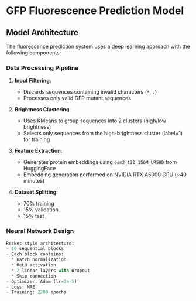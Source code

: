 # GFP Fluorescence Prediction Model

## Model Architecture
The fluorescence prediction system uses a deep learning approach with the following components:

### Data Processing Pipeline
1. **Input Filtering**:
   - Discards sequences containing invalid characters (`*`, `.`)
   - Processes only valid GFP mutant sequences

2. **Brightness Clustering**:
   - Uses KMeans to group sequences into 2 clusters (high/low brightness)
   - Selects only sequences from the high-brightness cluster (label=1) for training

3. **Feature Extraction**:
   - Generates protein embeddings using `esm2_t30_150M_UR50D` from HuggingFace
   - Embedding generation performed on NVIDIA RTX A5000 GPU (~40 minutes)

4. **Dataset Splitting**:
   - 70% training
   - 15% validation
   - 15% test

### Neural Network Design
```python
ResNet-style architecture:
- 10 sequential blocks
- Each block contains:
  * Batch normalization
  * ReLU activation
  * 2 linear layers with Dropout
  * Skip connection
- Optimizer: Adam (lr=2e-5)
- Loss: MAE
- Training: 2200 epochs
